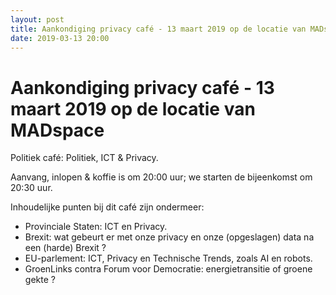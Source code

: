 ```yaml
---
layout: post
title: Aankondiging privacy café - 13 maart 2019 op de locatie van MADspace
date: 2019-03-13 20:00
---
```


# Aankondiging privacy café - 13 maart 2019 op de locatie van MADspace

Politiek café: Politiek, ICT & Privacy.

Aanvang, inlopen & koffie is om 20:00 uur; we starten de bijeenkomst om 20:30 uur.

Inhoudelijke punten bij dit café zijn ondermeer:
* Provinciale Staten: ICT en Privacy.
* Brexit: wat gebeurt er met onze privacy en onze (opgeslagen) data na een (harde) Brexit ?
* EU-parlement: ICT, Privacy en Technische Trends, zoals AI en robots.
* GroenLinks contra Forum voor Democratie: energietransitie of groene gekte ?

